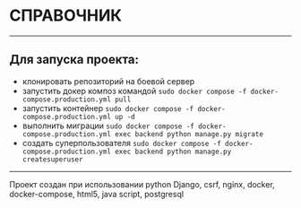 # СПРАВОЧНИК
***

## Для запуска проекта:
- клонировать репозиторий на боевой сервер
- запустить докер композ командой ```sudo docker compose -f docker-compose.production.yml pull```
- запустить контейнер ```sudo docker compose -f docker-compose.production.yml up -d```
- выполнить миграции ```sudo docker compose -f docker-compose.production.yml exec backend python manage.py migrate```
- создать суперпользователя ```sudo docker compose -f docker-compose.production.yml exec backend python manage.py createsuperuser```

***

Проект создан при использовании python Django, csrf, nginx, docker, docker-compose, html5, java script, postgresql
